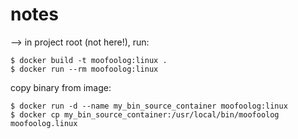 # notes

--> in project root (not here!), run:

```
$ docker build -t moofoolog:linux .
$ docker run --rm moofoolog:linux
```

copy binary from image:
```
$ docker run -d --name my_bin_source_container moofoolog:linux
$ docker cp my_bin_source_container:/usr/local/bin/moofoolog moofoolog.linux
```